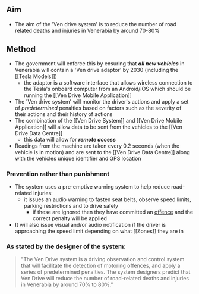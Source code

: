 ## Aim
- The aim of the 'Ven drive system' is to reduce the number of road related deaths and injuries in Venerabia by around 70-80%

## Method
- The government will enforce this by ensuring that ***all new vehicles*** in Venerabia will contain a 'Ven drive adaptor' by 2030 (including the [[Tesla Models]])
	- the adaptor is a software interface that allows wireless connection to the Tesla's onboard computer from an Android/IOS which should be running the [[Ven Drive Mobile Application]] 
- The 'Ven drive system' will monitor the driver's actions and apply a set of *predetermined* penalties based on factors such as the severity of their actions and their history of actions
- The combination of the [[Ven Drive System]] and [[Ven Drive Mobile Application]] will allow data to be sent from the vehicles to the [[Ven Drive Data Centre]] 
	- this data will allow for ***remote access***
- Readings from the machine are taken every 0.2 seconds (when the vehicle is in motion) and are sent to the [[Ven Drive Data Centre]] along with the vehicles unique identifier and GPS location
	
### Prevention rather than punishment
- The system uses a pre-emptive warning system to help reduce road-related injuries:
	- it issues an audio warning to fasten seat belts, observe speed limits, parking restrictions and to drive safely
		- if these are ignored then they have committed an [offence](Offences.md) and the correct penalty will be applied
- It will also issue visual and/or audio notification if the driver is approaching the speed limit depending on what [[Zones]] they are in



### As stated by the designer of the system:
> "The Ven Drive system is a driving observation and control system that will facilitate the detection of motoring offences, and apply a series of predetermined penalties. The system designers predict that Ven Drive will reduce the number of road-related deaths and injuries in Venerabia by around 70% to 80%."